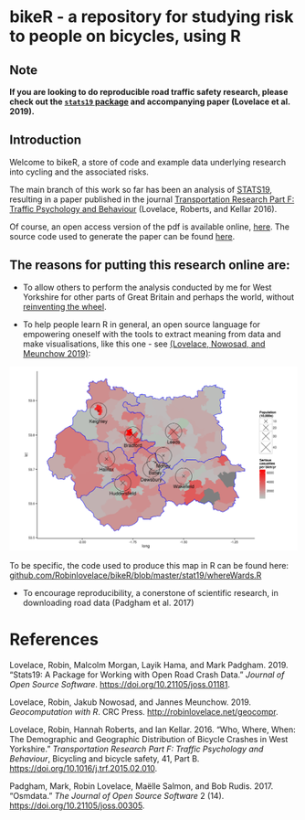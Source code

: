 bikeR - a repository for studying risk to people on bicycles, using R
================

## Note

**If you are looking to do reproducible road traffic safety research,
please check out the [`stats19`
package](https://itsleeds.github.io/stats19/) and accompanying paper
(Lovelace et al. 2019).**

## Introduction

Welcome to bikeR, a store of code and example data underlying research
into cycling and the associated risks.

The main branch of this work so far has been an analysis of
[STATS19](http://data.gov.uk/dataset/road-accidents-safety-data),
resulting in a paper published in the journal [Transportation Research
Part F: Traffic Psychology and
Behaviour](http://www.sciencedirect.com/science/article/pii/S136984781500039X)
(Lovelace, Roberts, and Kellar 2016).

Of course, an open access version of the pdf is available online,
[here](http://eprints.whiterose.ac.uk/83930/). The source code used to
generate the paper can be found
[here](https://github.com/Robinlovelace/bikeR/blob/master/stat19.Rmd).

## The reasons for putting this research online are:

  - To allow others to perform the analysis conducted by me for West
    Yorkshire for other parts of Great Britain and perhaps the world,
    without [reinventing the
    wheel](http://en.wikipedia.org/wiki/Reinventing_the_wheel).

  - To help people learn R in general, an open source language for
    empowering oneself with the tools to extract meaning from data and
    make visualisations, like this one - see [(Lovelace, Nowosad, and
    Meunchow 2019)](https://github.com/Robinlovelace/Creating-maps-in-R):

![](https://github.com/Robinlovelace/bikeR/blob/master/figures/seriousWY.png?raw=true)

To be specific, the code used to produce this map in R can be found
here:
[github.com/Robinlovelace/bikeR/blob/master/stat19/whereWards.R](https://github.com/Robinlovelace/bikeR/blob/master/stat19/whereWards.R)

  - To encourage reproducibility, a conerstone of scientific research,
    in downloading road data (Padgham et al. 2017)

# References

<div id="refs" class="references">

<div id="ref-lovelace_stats19:_2019">

Lovelace, Robin, Malcolm Morgan, Layik Hama, and Mark Padgham. 2019.
“Stats19: A Package for Working with Open Road Crash Data.” *Journal
of Open Source Software*. <https://doi.org/10.21105/joss.01181>.

</div>

<div id="ref-lovelace_geocomputation_2019">

Lovelace, Robin, Jakub Nowosad, and Jannes Meunchow. 2019.
*Geocomputation with R*. CRC Press. <http://robinlovelace.net/geocompr>.

</div>

<div id="ref-lovelace_who_2016">

Lovelace, Robin, Hannah Roberts, and Ian Kellar. 2016. “Who, Where,
When: The Demographic and Geographic Distribution of Bicycle Crashes in
West Yorkshire.” *Transportation Research Part F: Traffic Psychology and
Behaviour*, Bicycling and bicycle safety, 41, Part B.
<https://doi.org/10.1016/j.trf.2015.02.010>.

</div>

<div id="ref-padgham_osmdata_2017">

Padgham, Mark, Robin Lovelace, Maëlle Salmon, and Bob Rudis. 2017.
“Osmdata.” *The Journal of Open Source Software* 2 (14).
<https://doi.org/10.21105/joss.00305>.

</div>

</div>
